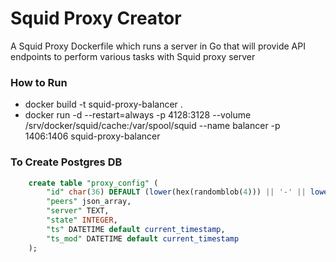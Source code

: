 # Squid Proxy Creator

A Squid Proxy Dockerfile which runs a server in Go that will provide API endpoints to perform various tasks with Squid proxy server

### How to Run 
- docker build -t squid-proxy-balancer .
- docker run -d --restart=always -p 4128:3128 --volume /srv/docker/squid/cache:/var/spool/squid --name balancer -p 1406:1406 squid-proxy-balancer

### To Create Postgres DB

```sql
    create table "proxy_config" (
        "id" char(36) DEFAULT (lower(hex(randomblob(4))) || '-' || lower(hex(randomblob(2))) || '-4' || substr(lower(hex(randomblob(2))),2) || '-' || substr('89ab',abs(random()) % 4 + 1, 1) || substr(lower(hex(randomblob(2))),2) || '-' || lower(hex(randomblob(6)))) NOT NULL PRIMARY KEY, 
        "peers" json_array,
        "server" TEXT,
        "state" INTEGER,
        "ts" DATETIME default current_timestamp,
        "ts_mod" DATETIME default current_timestamp
    );
```

